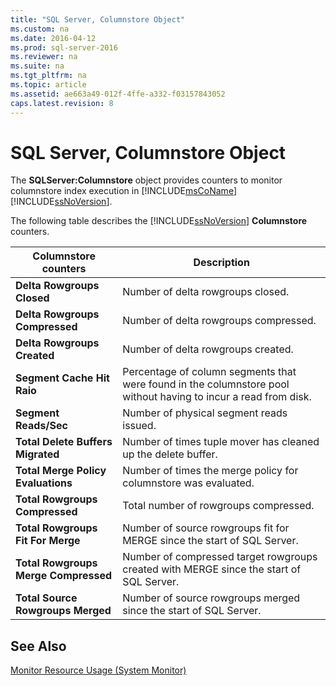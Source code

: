 ```yaml
---
title: "SQL Server, Columnstore Object"
ms.custom: na
ms.date: 2016-04-12
ms.prod: sql-server-2016
ms.reviewer: na
ms.suite: na
ms.tgt_pltfrm: na
ms.topic: article
ms.assetid: ae663a49-012f-4ffe-a332-f03157843052
caps.latest.revision: 8
---
```

# SQL Server, Columnstore Object
The **SQLServer:Columnstore** object provides counters to monitor columnstore index execution in [!INCLUDE[msCoName](../../Topics/TopicNameContainA/tokens/msCoName_md.md)] [!INCLUDE[ssNoVersion](../../Topics/TopicNameContainA/tokens/ssNoVersion_md.md)].  
  
 The following table describes the [!INCLUDE[ssNoVersion](../../Topics/TopicNameContainA/tokens/ssNoVersion_md.md)] **Columnstore** counters.  
  
|Columnstore counters|Description|  
|--------------------------|-----------------|  
|**Delta Rowgroups Closed**|Number of delta rowgroups closed.|  
|**Delta Rowgroups Compressed**|Number of delta rowgroups compressed.|  
|**Delta Rowgroups Created**|Number of delta rowgroups created.|  
|**Segment Cache Hit Raio**|Percentage of column segments that were found in the columnstore pool without having to incur a read from disk.|  
|**Segment Reads/Sec**|Number of physical segment reads issued.|  
|**Total Delete Buffers Migrated**|Number of times tuple mover has cleaned up the delete buffer.|  
|**Total Merge Policy Evaluations**|Number of times the merge policy for columnstore was evaluated.|  
|**Total Rowgroups Compressed**|Total number of rowgroups compressed.|  
|**Total Rowgroups Fit For Merge**|Number of source rowgroups fit for MERGE since the start of SQL Server.|  
|**Total Rowgroups Merge Compressed**|Number of compressed target rowgroups created with MERGE since the start of SQL Server.|  
|**Total Source Rowgroups Merged**|Number of source rowgroups merged since the start of SQL Server.|  
  
## See Also  
 [Monitor Resource Usage (System Monitor)](../../Topics/TopicNameNotContainA/Monitor-Resource-Usage--System-Monitor-.md)